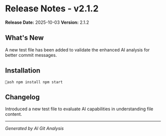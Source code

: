# Release Notes - v2.1.2

**Release Date:** 2025-10-03
**Version:** 2.1.2

## What's New

A new test file has been added to validate the enhanced AI analysis for better commit messages.

## Installation

`ash
npm install
npm start
`

## Changelog

Introduced a new test file to evaluate AI capabilities in understanding file content.

---

*Generated by AI Git Analysis*
